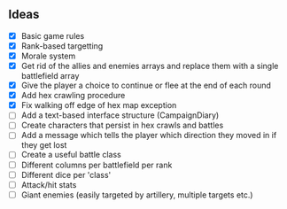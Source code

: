 Ideas
---
- [x] Basic game rules
- [x] Rank-based targetting
- [x] Morale system
- [x] Get rid of the allies and enemies arrays and replace them with a single battlefield array
- [x] Give the player a choice to continue or flee at the end of each round
- [x] Add hex crawling procedure
- [x] Fix walking off edge of hex map exception
- [ ] Add a text-based interface structure (CampaignDiary)
- [ ] Create characters that persist in hex crawls and battles
- [ ] Add a message which tells the player which direction they moved in if they get lost
- [ ] Create a useful battle class
- [ ] Different columns per battlefield per rank
- [ ] Different dice per 'class'
- [ ] Attack/hit stats
- [ ] Giant enemies (easily targeted by artillery, multiple targets etc.)
